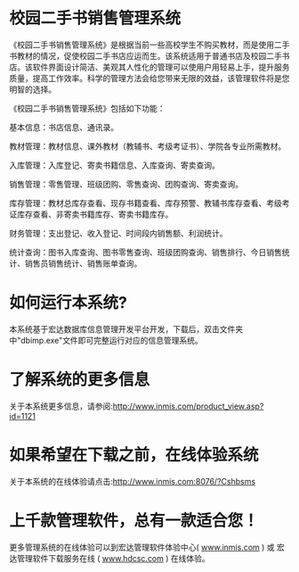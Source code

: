 # 校园二手书销售管理系统

《校园二手书销售管理系统》是根据当前一些高校学生不购买教材，而是使用二手书教材的情况，促使校园二手书店应运而生。该系统适用于普通书店及校园二手书店。该软件界面设计简洁、美观其人性化的管理可以使用户用轻易上手，提升服务质量，提高工作效率。科学的管理方法会给您带来无限的效益，该管理软件将是您明智的选择。

《校园二手书销售管理系统》包括如下功能：

基本信息：书店信息、通讯录。

教材管理：教材信息、课外教材（教辅书、考级考证书）、学院各专业所需教材。

入库管理：入库登记、寄卖书籍信息、入库查询、寄卖查询。

销售管理：零售管理、班级团购、零售查询、团购查询、寄卖查询。

库存管理：教材总库存查看、现存书籍查看、库存预警、教辅书库存查看、考级考证库存查看、非寄卖书籍库存、寄卖书籍库存。

财务管理：支出登记、收入登记、时间段内销售额、利润统计。

统计查询：图书入库查询、图书零售查询、班级团购查询、销售排行、今日销售统计、销售员销售统计、销售账单查询。

# 如何运行本系统?

本系统基于宏达数据库信息管理开发平台开发，下载后，双击文件夹中"dbimp.exe"文件即可完整运行对应的信息管理系统。

# 了解系统的更多信息

关于本系统更多信息，请参阅:http://www.inmis.com/product_view.asp?id=1121

# 如果希望在下载之前，在线体验系统

关于本系统的在线体验请点击:http://www.inmis.com:8076/?Cshbsms

# 上千款管理软件，总有一款适合您！

更多管理系统的在线体验可以到宏达管理软件体验中心( www.inmis.com ) 或 宏达管理软件下载服务在线 ( www.hdcsc.com ) 在线体验。

